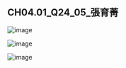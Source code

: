 ## CH04.01_Q24_05_張育菁 

![image](https://github.com/user-attachments/assets/ab23e1a0-1b58-4b68-9507-3a89ef236db5)

![image](https://github.com/user-attachments/assets/6682b2d4-b815-437e-acb4-c6bce2915392)


![image](https://github.com/user-attachments/assets/dd2d1e2c-0d6b-4538-a6fa-b59838afb41d)
